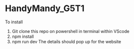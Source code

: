 # HandyMandy_G5T1

To install

1. Git clone this repo
on powershell in terminal within VScode
2. npm install
3. npm run dev
The details should pop up for the website
